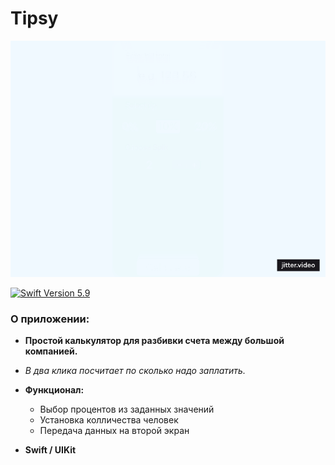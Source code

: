 # Tipsy

![tipsy](Images/1.gif)

<p align="left"> 
<a href="https://swift.org">
<img src="https://img.shields.io/badge/Swift-5.9-mediumslateblue" alt="Swift Version 5.9" /></a>
</p>

### О приложении:

- **Простой калькулятор для разбивки счета между большой компанией.**
- *В два клика посчитает по сколько надо заплатить.*
- **Функционал:**
  - Выбор процентов из заданных значений
  - Установка колличества человек
  - Передача данных на второй экран

- **Swift / UIKit**
